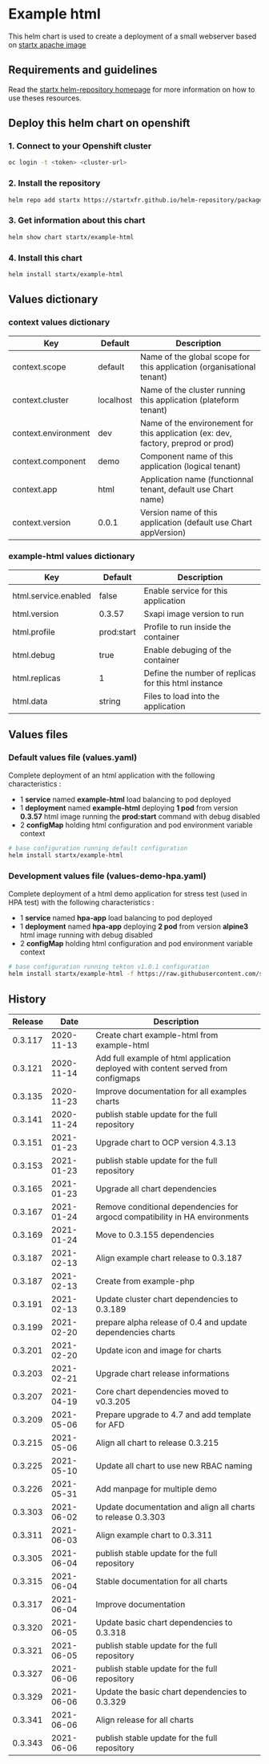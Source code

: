 # Example html

This helm chart is used to create a deployment of a small webserver based on [startx apache image](https://quay.io/startx/apache)

## Requirements and guidelines

Read the [startx helm-repository homepage](https://startxfr.github.io/helm-repository) for
more information on how to use theses resources.

## Deploy this helm chart on openshift

### 1. Connect to your Openshift cluster

```bash
oc login -t <token> <cluster-url>
```

### 2. Install the repository

```bash
helm repo add startx https://startxfr.github.io/helm-repository/packages/
```

### 3. Get information about this chart

```bash
helm show chart startx/example-html
```

### 4. Install this chart

```bash
helm install startx/example-html
```

## Values dictionary

### context values dictionary

| Key                 | Default   | Description
| ------------------- | --------- | -----------------------------------------------------
| context.scope       | default   | Name of the global scope for this application (organisational tenant)
| context.cluster     | localhost | Name of the cluster running this application (plateform tenant)
| context.environment | dev       | Name of the environement for this application (ex: dev, factory, preprod or prod)
| context.component   | demo      | Component name of this application (logical tenant)
| context.app         | html     | Application name (functionnal tenant, default use Chart name)
| context.version     | 0.0.1     | Version name of this application (default use Chart appVersion)

### example-html values dictionary

| Key                   | Default    | Description
| --------------------- | ---------- | -----------------------------------------------------
| html.service.enabled | false      | Enable service for this application
| html.version         | 0.3.57     | Sxapi image version to run
| html.profile         | prod:start | Profile to run inside the container
| html.debug           | true       | Enable debuging of the container
| html.replicas        | 1          | Define the number of replicas for this html instance
| html.data            | string     | Files to load into the application

## Values files

### Default values file (values.yaml)

Complete deployment of an html application with the following characteristics :

- 1 **service** named **example-html** load balancing to pod deployed
- 1 **deployment** named **example-html** deploying **1 pod** from version **0.3.57** html image running the **prod:start** command with debug disabled
- 2 **configMap** holding html configuration and pod environment variable context

```bash
# base configuration running default configuration
helm install startx/example-html
```

### Development values file (values-demo-hpa.yaml)

Complete deployment of a html demo application for stress test (used in HPA test) with the following characteristics :

- 1 **service** named **hpa-app** load balancing to pod deployed
- 1 **deployment** named **hpa-app** deploying **2 pod** from version **alpine3** html image running with debug disabled
- 2 **configMap** holding html configuration and pod environment variable context

```bash
# base configuration running tekton v1.0.1 configuration
helm install startx/example-html -f https://raw.githubusercontent.com/startxfr/helm-repository/master/charts/example-html/values-demo-hpa.yaml
```

## History

| Release | Date       | Description
| ------- | ---------- | -----------------------------------------------------
| 0.3.117  | 2020-11-13 | Create chart example-html from example-html
| 0.3.121  | 2020-11-14 | Add full example of html application deployed with content served from configmaps
| 0.3.135 | 2020-11-23 | Improve documentation for all examples charts
| 0.3.141 | 2020-11-24 | publish stable update for the full repository
| 0.3.151 | 2021-01-23 | Upgrade chart to OCP version 4.3.13
| 0.3.153 | 2021-01-23 | publish stable update for the full repository
| 0.3.165 | 2021-01-23 | Upgrade all chart dependencies
| 0.3.167 | 2021-01-24 | Remove conditional dependencies for argocd compatibility in HA environments
| 0.3.169 | 2021-01-24 | Move to 0.3.155 dependencies
| 0.3.187 | 2021-02-13 | Align example chart release to 0.3.187
| 0.3.187 | 2021-02-13 | Create from example-php
| 0.3.191 | 2021-02-13 | Update cluster chart dependencies to 0.3.189
| 0.3.199 | 2021-02-20 | prepare alpha release of 0.4 and update dependencies charts
| 0.3.201 | 2021-02-20 | Update icon and image for charts
| 0.3.203 | 2021-02-21 | Upgrade chart release informations
| 0.3.207 | 2021-04-19 | Core chart dependencies moved to v0.3.205
| 0.3.209 | 2021-05-06 | Prepare upgrade to 4.7 and add template for AFD
| 0.3.215 | 2021-05-06 | Align all chart to release 0.3.215
| 0.3.225 | 2021-05-10 | Update all chart to use new RBAC naming
| 0.3.226 | 2021-05-31 | Add manpage for multiple demo
| 0.3.303 | 2021-06-02 | Update documentation and align all charts to release 0.3.303
| 0.3.311 | 2021-06-03 | Align example chart to 0.3.311
| 0.3.305 | 2021-06-04 | publish stable update for the full repository
| 0.3.315 | 2021-06-04 | Stable documentation for all charts
| 0.3.317 | 2021-06-04 | Improve documentation
| 0.3.320 | 2021-06-05 | Update basic chart dependencies to 0.3.318
| 0.3.321 | 2021-06-05 | publish stable update for the full repository
| 0.3.327 | 2021-06-06 | publish stable update for the full repository
| 0.3.329 | 2021-06-06 | Update the basic chart dependencies to 0.3.329
| 0.3.341 | 2021-06-06 | Align release for all charts
| 0.3.343 | 2021-06-06 | publish stable update for the full repository
